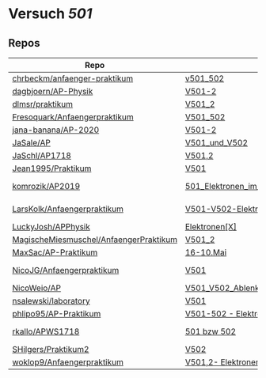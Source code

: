 # Versuch *501*

## Repos

|                                          Repo                                          |                                                                                                      Ordner                                                                                                       |                                                                                                                                                                          PDFs                                                                                                                                                                           |
|----------------------------------------------------------------------------------------|-------------------------------------------------------------------------------------------------------------------------------------------------------------------------------------------------------------------|---------------------------------------------------------------------------------------------------------------------------------------------------------------------------------------------------------------------------------------------------------------------------------------------------------------------------------------------------------|
|[chrbeckm/anfaenger-praktikum](../repo/chrbeckm/anfaenger-praktikum)                    |[v501_502](https://github.com/chrbeckm/anfaenger-praktikum/tree/master/v501_502)                                                                                                                                   |–                                                                                                                                                                                                                                                                                                                                                        |
|[dagbjoern/AP-Physik](../repo/dagbjoern/AP-Physik)                                      |[V501-2](https://github.com/dagbjoern/AP-Physik/tree/master/V501-2)                                                                                                                                                |–                                                                                                                                                                                                                                                                                                                                                        |
|[dlmsr/praktikum](../repo/dlmsr/praktikum)                                              |[V501_2](https://github.com/dlmsr/praktikum/tree/master/V501_2)                                                                                                                                                    |–                                                                                                                                                                                                                                                                                                                                                        |
|[Fresoquark/Anfaengerpraktikum](../repo/Fresoquark/Anfaengerpraktikum)                  |[V501_502](https://github.com/Fresoquark/Anfaengerpraktikum/tree/master/V501_502)                                                                                                                                  |–                                                                                                                                                                                                                                                                                                                                                        |
|[jana-banana/AP-2020](../repo/jana-banana/AP-2020)                                      |[V501-2](https://github.com/jana-banana/AP-2020/tree/main/we%20did%20that/V501-2)                                                                                                                                  |–                                                                                                                                                                                                                                                                                                                                                        |
|[JaSale/AP](../repo/JaSale/AP)                                                          |[V501_und_V502](https://github.com/JaSale/AP/tree/master/V501_und_V502)                                                                                                                                            |[V501_Ablenkung.pdf](https://docs.google.com/viewer?url=https://raw.githubusercontent.com/JaSale/AP/master/PDF/V501_Ablenkung.pdf)                                                                                                                                                                                                                       |
|[JaSchl/AP1718](../repo/JaSchl/AP1718)                                                  |[V501,2](https://github.com/JaSchl/AP1718/tree/master/V501%2C2)                                                                                                                                                    |[V501.pdf](https://docs.google.com/viewer?url=https://raw.githubusercontent.com/JaSchl/AP1718/master/V501%2C2/V501.pdf)                                                                                                                                                                                                                                  |
|[Jean1995/Praktikum](../repo/Jean1995/Praktikum)                                        |[V501](https://github.com/Jean1995/Praktikum/tree/master/V501)                                                                                                                                                     |[V501.pdf](https://docs.google.com/viewer?url=https://raw.githubusercontent.com/Jean1995/Praktikum/master/Protokolle_Fertig/V501.pdf)                                                                                                                                                                                                                    |
|[komrozik/AP2019](../repo/komrozik/AP2019)                                              |[501_Elektronen_im_E-Feld](https://github.com/komrozik/AP2019/tree/master/501_Elektronen_im_E-Feld)                                                                                                                |[V501.pdf](https://docs.google.com/viewer?url=https://raw.githubusercontent.com/komrozik/AP2019/master/501_Elektronen_im_E-Feld/V501.pdf)<br/>[V501_kebekus_Mrozik.pdf](https://docs.google.com/viewer?url=https://raw.githubusercontent.com/komrozik/AP2019/master/501_Elektronen_im_E-Feld/V501_kebekus_Mrozik.pdf)                                    |
|[LarsKolk/Anfaengerpraktikum](../repo/LarsKolk/Anfaengerpraktikum)                      |[V501-V502-Elektronen-im-E-oder-B-Feld](https://github.com/LarsKolk/Anfaengerpraktikum/tree/master/V501-V502-Elektronen-im-E-oder-B-Feld)                                                                          |[main2.pdf](https://docs.google.com/viewer?url=https://raw.githubusercontent.com/LarsKolk/Anfaengerpraktikum/master/V501-V502-Elektronen-im-E-oder-B-Feld/main2.pdf)<br/>[V501+2_alt.pdf](https://docs.google.com/viewer?url=https://raw.githubusercontent.com/LarsKolk/Anfaengerpraktikum/master/V501-V502-Elektronen-im-E-oder-B-Feld/V501%2B2_alt.pdf)|
|[LuckyJosh/APPhysik](../repo/LuckyJosh/APPhysik)                                        |[Elektronen[X]](https://github.com/LuckyJosh/APPhysik/tree/master/Elektronen%5BX%5D)                                                                                                                               |–                                                                                                                                                                                                                                                                                                                                                        |
|[MagischeMiesmuschel/AnfaengerPraktikum](../repo/MagischeMiesmuschel/AnfaengerPraktikum)|[V501_2](https://github.com/MagischeMiesmuschel/AnfaengerPraktikum/tree/master/V501_2)                                                                                                                             |–                                                                                                                                                                                                                                                                                                                                                        |
|[MaxSac/AP-Praktikum](../repo/MaxSac/AP-Praktikum)                                      |[16-10.Mai](https://github.com/MaxSac/AP-Praktikum/tree/master/16-10.Mai)                                                                                                                                          |–                                                                                                                                                                                                                                                                                                                                                        |
|[NicoJG/Anfaengerpraktikum](../repo/NicoJG/Anfaengerpraktikum)                          |[V501](https://github.com/NicoJG/Anfaengerpraktikum/tree/master/V501)                                                                                                                                              |[Abgabe.pdf](https://docs.google.com/viewer?url=https://raw.githubusercontent.com/NicoJG/Anfaengerpraktikum/master/V501/Abgabe.pdf)<br/>[V501_Feedback.pdf](https://docs.google.com/viewer?url=https://raw.githubusercontent.com/NicoJG/Anfaengerpraktikum/master/V501/V501_Feedback.pdf)                                                                |
|[NicoWeio/AP](../repo/NicoWeio/AP)                                                      |[V501_V502_Ablenkung_eines_Elektronenstrahls_im_elektrischen∕magnetischen_Feld](https://github.com/NicoWeio/AP/tree/gh-pages/V501_V502_Ablenkung_eines_Elektronenstrahls_im_elektrischen%E2%88%95magnetischen_Feld)|[main.pdf](https://docs.google.com/viewer?url=https://raw.githubusercontent.com/NicoWeio/AP/gh-pages/V501_V502_Ablenkung_eines_Elektronenstrahls_im_elektrischen%E2%88%95magnetischen_Feld/build/main.pdf)                                                                                                                                               |
|[nsalewski/laboratory](../repo/nsalewski/laboratory)                                    |[V501](https://github.com/nsalewski/laboratory/tree/master/V501)                                                                                                                                                   |–                                                                                                                                                                                                                                                                                                                                                        |
|[phlipo95/AP-Praktikum](../repo/phlipo95/AP-Praktikum)                                  |[V501-502 - Elektronen im elektrischen und magnetischen Feld](https://github.com/phlipo95/AP-Praktikum/tree/master/V501-502%20-%20Elektronen%20im%20elektrischen%20und%20magnetischen%20Feld)                      |–                                                                                                                                                                                                                                                                                                                                                        |
|[rkallo/APWS1718](../repo/rkallo/APWS1718)                                              |[501 bzw 502](https://github.com/rkallo/APWS1718/tree/master/501%20bzw%20502)                                                                                                                                      |[main.pdf](https://docs.google.com/viewer?url=https://raw.githubusercontent.com/rkallo/APWS1718/master/501%20bzw%20502/main.pdf)<br/>[V501.pdf](https://docs.google.com/viewer?url=https://raw.githubusercontent.com/rkallo/APWS1718/master/501%20bzw%20502/V501.pdf)                                                                                    |
|[SHilgers/Praktikum2](../repo/SHilgers/Praktikum2)                                      |[V502](https://github.com/SHilgers/Praktikum2/tree/master/V502)                                                                                                                                                    |–                                                                                                                                                                                                                                                                                                                                                        |
|[woklop9/Anfaengerpraktikum](../repo/woklop9/Anfaengerpraktikum)                        |[V501,2- Elektronenstrahl](https://github.com/woklop9/Anfaengerpraktikum/tree/master/V501%2C2-%20Elektronenstrahl)                                                                                                 |–                                                                                                                                                                                                                                                                                                                                                        |
